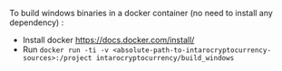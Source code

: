 To build windows binaries in a docker container (no need to install any dependency) :

- Install docker https://docs.docker.com/install/
- Run
`docker run -ti -v <absolute-path-to-intarocryptocurrency-sources>:/project intarocryptocurrency/build_windows`
